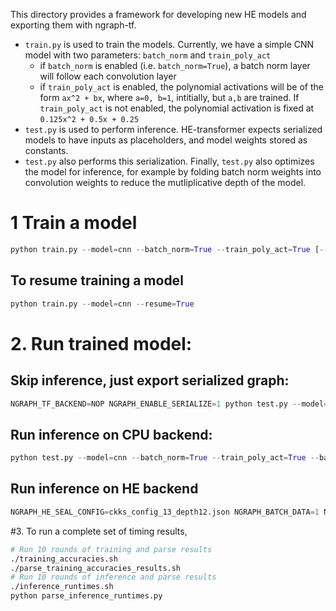 This directory provides a framework for developing new HE models and exporting them with ngraph-tf.

* `train.py` is used to train the models. Currently, we have a simple CNN model with two parameters: `batch_norm` and `train_poly_act`
  * if `batch_norm` is enabled (i.e. `batch_norm=True`), a batch norm layer will follow each convolution layer
  * if `train_poly_act` is enabled, the polynomial activations will be of the form `ax^2 + bx`, where `a=0, b=1`, intitially, but `a,b` are trained. If `train_poly_act` is not enabled, the polynomial activation is fixed at `0.125x^2 + 0.5x + 0.25`
* `test.py` is used to perform inference.
HE-transformer expects serialized models to have inputs as placeholders, and model weights stored as constants.
* `test.py` also performs this serialization. Finally, `test.py` also optimizes the model for inference, for example by folding batch norm weights into convolution weights to reduce the mutliplicative depth of the model.

# 1 Train a model
```python
python train.py --model=cnn --batch_norm=True --train_poly_act=True [--max_steps=10000]
```

## To resume training a model
```python
python train.py --model=cnn --resume=True
```

# 2. Run trained model:
## Skip inference, just export serialized graph:
```python
NGRAPH_TF_BACKEND=NOP NGRAPH_ENABLE_SERIALIZE=1 python test.py --model=cnn --batch_norm=True --train_poly_act=True --batch_size=1
```

## Run inference on CPU backend:
```python
python test.py --model=cnn --batch_norm=True --train_poly_act=True --batch_size=10000
```

## Run inference on HE backend
```python
NGRAPH_HE_SEAL_CONFIG=ckks_config_13_depth12.json NGRAPH_BATCH_DATA=1 NGRAPH_BATCH_TF=1 NGRAPH_ENCRYPT_DATA=1 NGRAPH_TF_BACKEND=HE_SEAL_CKKS python test.py --model=cnn --batch_size=1000
```

#3. To run a complete set of timing results,
```sh
# Run 10 rounds of training and parse results
./training_accuracies.sh
./parse_training_accuracies_results.sh
# Run 10 rounds of inference and parse results
./inference_runtimes.sh
python parse_inference_runtimes.py
```